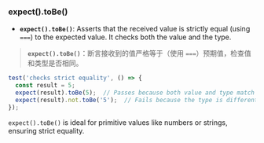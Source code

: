 ### expect().toBe()

- **`expect().toBe()`**: Asserts that the received value is strictly equal (using `===`) to the expected value. It checks both the value and the type.

> **`expect().toBe()`**：断言接收到的值严格等于（使用 `===`）预期值，检查值和类型是否相同。
>
> <audio src="..\..\mp3\`expect().to Be.mp3"></audio>

```js
test('checks strict equality', () => {
  const result = 5;
  expect(result).toBe(5);  // Passes because both value and type match
  expect(result).not.toBe('5');  // Fails because the type is different ('5' is a string)
});
```

`expect().toBe()` is ideal for primitive values like numbers or strings, ensuring strict equality.
